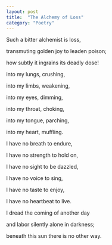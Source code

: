 ```yaml
---
layout: post
title:  "The Alchemy of Loss"
category: "Poetry"
---
```


<section class="verse" markdown="1">
Such a bitter alchemist is loss,

transmuting golden joy to leaden poison;

how subtly it ingrains its deadly dose!
</section><!--more-->

<section class="verse" markdown="1">
into my lungs, crushing,

into my limbs, weakening,

into my eyes, dimming,

into my throat, choking,

into my tongue, parching,

into my heart, muffling.
</section><!--more-->

<section class="verse" markdown="1">
I have no breath to endure,

I have no strength to hold on,

I have no sight to be dazzled,

I have no voice to sing,

I have no taste to enjoy,

I have no heartbeat to live.
</section><!--more-->

<section class="verse" markdown="1">
I dread the coming of another day

and labor silently alone in darkness;

beneath this sun there is no other way.
</section>
